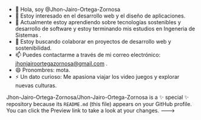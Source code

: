 - 👋 Hola, soy @Jhon-Jairo-Ortega-Zornosa
- 👀 Estoy interesado en el desarrollo web y el diseño de aplicaciones.
- 🌱 Actualmente estoy aprendiendo sobre tecnologías sostenibles y desarrollo de software y estoy terminando mis estudios en Ingeneria de Sistemas .
- 💞️ Estoy buscando colaborar en proyectos de desarrollo web y sostenibilidad.
- 📫 Puedes contactarme a través de mi correo electrónico: jhonjairoortegazornosa@gmail.com .
- 😄 Pronombres: mota.
- ⚡ Un dato curioso: Me apasiona viajar los video juegos y explorar nuevas culturas.

Jhon-Jairo-Ortega-Zornosa/Jhon-Jairo-Ortega-Zornosa is a ✨ special ✨ repository because its `README.md` (this file) appears on your GitHub profile.
You can click the Preview link to take a look at your changes.
--->
